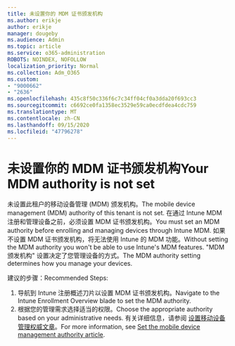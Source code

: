 ```yaml
---
title: 未设置你的 MDM 证书颁发机构
ms.author: erikje
author: erikje
manager: dougeby
ms.audience: Admin
ms.topic: article
ms.service: o365-administration
ROBOTS: NOINDEX, NOFOLLOW
localization_priority: Normal
ms.collection: Adm_O365
ms.custom:
- "9000662"
- "2636"
ms.openlocfilehash: 435c8f50c336f6c7c34ff04cf0a3dda20f693cc3
ms.sourcegitcommit: c6692ce0fa1358ec3529e59ca0ecdfdea4cdc759
ms.translationtype: MT
ms.contentlocale: zh-CN
ms.lasthandoff: 09/15/2020
ms.locfileid: "47796278"
---
```

# <a name="your-mdm-authority-is-not-set"></a><span data-ttu-id="8d956-102">未设置你的 MDM 证书颁发机构</span><span class="sxs-lookup"><span data-stu-id="8d956-102">Your MDM authority is not set</span></span>

<span data-ttu-id="8d956-103">未设置此租户的移动设备管理 (MDM) 颁发机构。</span><span class="sxs-lookup"><span data-stu-id="8d956-103">The mobile device management (MDM) authority of this tenant is not set.</span></span> <span data-ttu-id="8d956-104">在通过 Intune MDM 注册和管理设备之前，必须设置 MDM 证书颁发机构。</span><span class="sxs-lookup"><span data-stu-id="8d956-104">You must set an MDM authority before enrolling and managing devices through Intune MDM.</span></span> <span data-ttu-id="8d956-105">如果不设置 MDM 证书颁发机构，将无法使用 Intune 的 MDM 功能。</span><span class="sxs-lookup"><span data-stu-id="8d956-105">Without setting the MDM authority you won't be able to use Intune's MDM features.</span></span> <span data-ttu-id="8d956-106">"MDM 颁发机构" 设置决定了您管理设备的方式。</span><span class="sxs-lookup"><span data-stu-id="8d956-106">The MDM authority setting determines how you manage your devices.</span></span>

<span data-ttu-id="8d956-107">建议的步骤：</span><span class="sxs-lookup"><span data-stu-id="8d956-107">Recommended Steps:</span></span>
1. <span data-ttu-id="8d956-108">导航到 Intune 注册概述刀片以设置 MDM 证书颁发机构。</span><span class="sxs-lookup"><span data-stu-id="8d956-108">Navigate to the Intune Enrollment Overview blade to set the MDM authority.</span></span>
2. <span data-ttu-id="8d956-109">根据您的管理需求选择适当的权限。</span><span class="sxs-lookup"><span data-stu-id="8d956-109">Choose the appropriate authority based on your administrative needs.</span></span> <span data-ttu-id="8d956-110">有关详细信息，请参阅 [设置移动设备管理权威文章](https://docs.microsoft.com/intune/mdm-authority-set)。</span><span class="sxs-lookup"><span data-stu-id="8d956-110">For more information, see [Set the mobile device management authority article](https://docs.microsoft.com/intune/mdm-authority-set).</span></span>